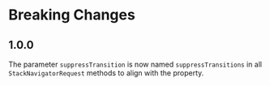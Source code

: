 # Breaking Changes

## 1.0.0

The parameter `suppressTransition` is now named `suppressTransitions` in all `StackNavigatorRequest` methods to align with the property.